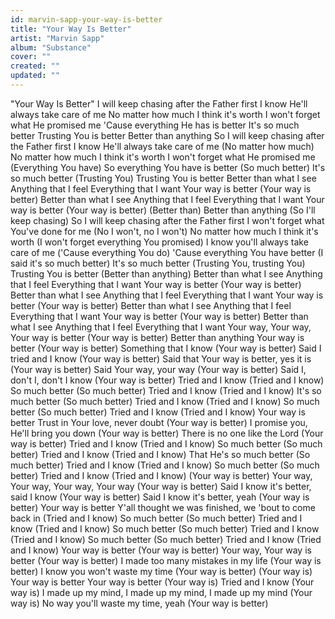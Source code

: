 ```yaml
---
id: marvin-sapp-your-way-is-better
title: "Your Way Is Better"
artist: "Marvin Sapp"
album: "Substance"
cover: ""
created: ""
updated: ""
---
```


"Your Way Is Better"
I will keep chasing after the Father first
I know He'll always take care of me
No matter how much I think it's worth
I won't forget what He promised me
'Cause everything He has is better
It's so much better
Trusting You is better
Better than anything
So I will keep chasing after the Father first
I know He'll always take care of me
(No matter how much)
No matter how much I think it's worth
I won't forget what He promised me
(Everything You have)
So everything You have is better
(So much better) It's so much better
(Trusting You) Trusting You is better
Better than what I see
Anything that I feel
Everything that I want
Your way is better (Your way is better)
Better than what I see
Anything that I feel
Everything that I want
Your way is better (Your way is better)
(Better than) Better than anything
(So I'll keep chasing) So I will keep chasing after the Father first
I won't forget what You've done for me
(No I won't, no I won't)
No matter how much I think it's worth
(I won't forget everything You promised)
I know you'll always take care of me
('Cause everything You do)
'Cause everything You have better
(I said it's so much better)
It's so much better
(Trusting You, trusting You)
Trusting You is better
(Better than anything)
Better than what I see
Anything that I feel
Everything that I want
Your way is better (Your way is better)
Better than what I see
Anything that I feel
Everything that I want
Your way is better (Your way is better)
Better than what I see
Anything that I feel
Everything that I want
Your way is better (Your way is better)
Better than what I see
Anything that I feel
Everything that I want
Your way, Your way, Your way is better (Your way is better)
Better than anything
Your way is better (Your way is better)
Something that I know (Your way is better)
Said I tried and I know (Your way is better)
Said that Your way is better, yes it is (Your way is better)
Said Your way, your way (Your way is better)
Said I, don't I, don't I know (Your way is better)
Tried and I know (Tried and I know)
So much better (So much better)
Tried and I know (Tried and I know)
It's so much better (So much better)
Tried and I know (Tried and I know)
So much better (So much better)
Tried and I know (Tried and I know)
Your way is better
Trust in Your love, never doubt
(Your way is better)
I promise you, He'll bring you down
(Your way is better)
There is no one like the Lord
(Your way is better)
Tried and I know (Tried and I know)
So much better (So much better)
Tried and I know (Tried and I know)
That He's so much better (So much better)
Tried and I know (Tried and I know)
So much better (So much better)
Tried and I know (Tried and I know)
(Your way is better)
Your way, Your way, Your way, Your way
(Your way is better)
Said I know it's better, said I know
(Your way is better)
Said I know it's better, yeah
(Your way is better)
Your way is better
Y'all thought we was finished, we 'bout to come back in
(Tried and I know)
So much better (So much better)
Tried and I know (Tried and I know)
So much better (So much better)
Tried and I know (Tried and I know)
So much better (So much better)
Tried and I know (Tried and I know)
Your way is better
(Your way is better)
Your way, Your way is better
(Your way is better)
I made too many mistakes in my life
(Your way is better)
I know you won't waste my time
(Your way is better)
(Your way is)
Your way is better
Your way is better
(Your way is)
Tried and I know (Your way is)
I made up my mind, I made up my mind, I made up my mind
(Your way is)
No way you'll waste my time, yeah
(Your way is better)